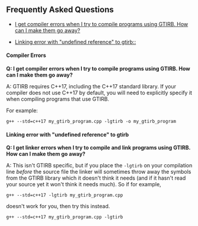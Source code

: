 Frequently Asked Questions
--------------------------

- [I get compiler errors when I try to compile programs using GTIRB. How can I make them go away?](#compiler-errors)

- [Linking error with "undefined reference" to gtirb::](#linking-error-with-undefined-reference-to-gtirb)

#### Compiler Errors

__Q: I get compiler errors when I try to compile programs using GTIRB. How can I make them go away?__

A: GTIRB requires C++17, including the C++17 standard library. If your
compiler does not use C++17 by default, you will need to explicitly
specify it when compiling programs that use GTIRB.

For example:
```
g++ --std=c++17 my_gtirb_program.cpp -lgtirb -o my_gtirb_program
```


#### Linking error with "undefined reference" to gtirb

__Q: I get linker errors when I try to compile and link programs using GTIRB. How can I make them go away?__

A: This isn't GTIRB specific, but if you place the `-lgtirb` on your
compilation line *before* the source file the linker will sometimes
throw away the symbols from the GTIRB library which it doesn't think
it needs (and if it hasn't read your source yet it won't think it
needs much).  So if for example,

```
g++ --std=c++17 -lgtirb my_gtirb_program.cpp
```

doesn't work for you, then try this instead.

```
g++ --std=c++17 my_gtirb_program.cpp -lgtirb
```
